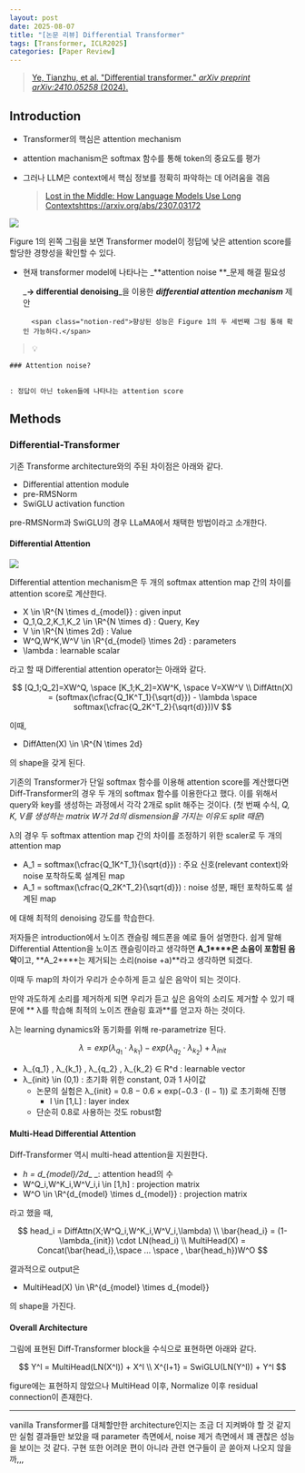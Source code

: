 ```yaml
---
layout: post
date: 2025-08-07
title: "[논문 리뷰] Differential Transformer"
tags: [Transformer, ICLR2025]
categories: [Paper Review]
---
```


> [Ye, Tianzhu, et al. "Differential transformer." ](https://arxiv.org/abs/2410.05258)[_arXiv preprint arXiv:2410.05258_](https://arxiv.org/abs/2410.05258)[ (2024).](https://arxiv.org/abs/2410.05258)



## Introduction

- Transformer의 핵심은 attention mechanism
- attention machanism은 softmax 함수를 통해 token의 중요도를 평가
- 그러나 LLM은 context에서 핵심 정보를 정확히 파악하는 데 어려움을 겪음

	> [Lost in the Middle: How Language Models Use Long Contextshttps://arxiv.org/abs/2307.03172](https://arxiv.org/abs/2307.03172)


![](https://prod-files-secure.s3.us-west-2.amazonaws.com/542b861c-36a8-4051-84e5-8804b6728dba/9083ea56-691a-4752-ae26-47f403431ac8/image.png?X-Amz-Algorithm=AWS4-HMAC-SHA256&X-Amz-Content-Sha256=UNSIGNED-PAYLOAD&X-Amz-Credential=ASIAZI2LB466UOLQKCIG%2F20251009%2Fus-west-2%2Fs3%2Faws4_request&X-Amz-Date=20251009T070110Z&X-Amz-Expires=3600&X-Amz-Security-Token=IQoJb3JpZ2luX2VjEDYaCXVzLXdlc3QtMiJHMEUCIQDBTvZemiONXW5CoeavuL%2FcPlgI2%2BQSoAPv4%2BXm222wLAIgOokfGJMy7A2H2xyuW2H8oouq7DC%2B7Ix41vboJcziflwqiAQIz%2F%2F%2F%2F%2F%2F%2F%2F%2F%2F%2FARAAGgw2Mzc0MjMxODM4MDUiDJUi%2F3xPT%2B6rvmQHJircA2LwPURStTAL0RUaO6shpKop1kbnlPZkr3yV8%2B1BAjVQ26RgyQmPHCTlLnS5FqoV9Ip760af6DdLDAnt90Va9gmS44jFypl3o92j6FKQKTb4TayOpj8aMmGdvbPPogSF1K35QhdNS0psv1FtrzrZRoNg6K4cu5DeKhS4rZo5VCD%2FTsR86ICCyidtq4E9VfDrajtwPpmRxgJETne1eHWP9Pyra%2Bx%2B7BDI3UFoB%2Fin%2BmrN0zWpV26kgj%2BZSa5Sbn5z2H%2Fev9TDXRl0W6GDEiP9cXFgXyGVbqpYIaYE97c62UB2pWm0qc9bMNHb9ZjxnEvGDxttBNYgDaOYCbqFXd2B6SFL7UrtgsNdX694mhCws51jDJEdJJnUn7UzGOOCcxFR%2FPN2mYj9vgbrxtv1%2FtglIE9t4%2BKTRURmy90hYYeCw3wKzILN5ZO9n4bh43sKVeVxNoTwihFVtCnyyn6AlonQBfpe9MYcNd3yce1CVTVPouikUnLlX%2Bsq6kGmnA4oSkzRdYzw3TvO3g2Yb3ZZvtnmv0QOFbS0ZtihXuWNWlSxyvSYMBcYu74i2eXtU7g2qbPTA9FTjG%2FOU5kzbAFlKi3F7zdl6tuJYRsHwnyTqfNsgtWTf%2BIHOfrrJrqgfqqtMN6dnccGOqUBZaWYIjzr2lpgWNZG7irYxhyVaF87hRsI4I81jVPmmFTkuClPYvqIIt4DrTfmpg%2F8BwzLjYkotXylvTWuo%2BZRiGPRkgc87OLhczZ3fucN0lnLkYEYhvBrS35iMxpmaiIPXDhr29ssKc%2Ba8aFTFPp8k%2F40Q6UprTn8qvxj1o0aqaGl%2FjiBQ0W%2FSPvFuN4S07bsyWe9W5P6FJ88qm%2FpzjGkWYLUZ5Xv&X-Amz-Signature=6b7d49514742b10965f76dd68f7816a4f65d9033445798de1c95ee67a9e2135f&X-Amz-SignedHeaders=host&x-amz-checksum-mode=ENABLED&x-id=GetObject)


Figure 1의 왼쪽 그림을 보면 Transformer model이 정답에 낮은 attention score를 할당한 경향성을 확인할 수 있다.

- 현재 transformer model에 나타나는 _**attention noise **_문제 해결 필요성

	_**→ differential denoising**_을 이용한 _**differential attention mechanism**_ 제안


		<span class="notion-red">향상된 성능은 Figure 1의 두 세번째 그림 통해 확인 가능하다.</span>


> 💡 


	### Attention noise?


	: 정답이 아닌 token들에 나타나는 attention score



## Methods



### Differential-Transformer


기존 Transforme architecture와의 주된 차이점은 아래와 같다.

- Differential attention module
- pre-RMSNorm
- SwiGLU activation function

pre-RMSNorm과 SwiGLU의 경우 LLaMA에서 채택한 방법이라고 소개한다.



#### Differential Attention


![](https://prod-files-secure.s3.us-west-2.amazonaws.com/542b861c-36a8-4051-84e5-8804b6728dba/116d70b2-1963-4810-9167-f4c7d8a06e8f/image.png?X-Amz-Algorithm=AWS4-HMAC-SHA256&X-Amz-Content-Sha256=UNSIGNED-PAYLOAD&X-Amz-Credential=ASIAZI2LB466UOLQKCIG%2F20251009%2Fus-west-2%2Fs3%2Faws4_request&X-Amz-Date=20251009T070110Z&X-Amz-Expires=3600&X-Amz-Security-Token=IQoJb3JpZ2luX2VjEDYaCXVzLXdlc3QtMiJHMEUCIQDBTvZemiONXW5CoeavuL%2FcPlgI2%2BQSoAPv4%2BXm222wLAIgOokfGJMy7A2H2xyuW2H8oouq7DC%2B7Ix41vboJcziflwqiAQIz%2F%2F%2F%2F%2F%2F%2F%2F%2F%2F%2FARAAGgw2Mzc0MjMxODM4MDUiDJUi%2F3xPT%2B6rvmQHJircA2LwPURStTAL0RUaO6shpKop1kbnlPZkr3yV8%2B1BAjVQ26RgyQmPHCTlLnS5FqoV9Ip760af6DdLDAnt90Va9gmS44jFypl3o92j6FKQKTb4TayOpj8aMmGdvbPPogSF1K35QhdNS0psv1FtrzrZRoNg6K4cu5DeKhS4rZo5VCD%2FTsR86ICCyidtq4E9VfDrajtwPpmRxgJETne1eHWP9Pyra%2Bx%2B7BDI3UFoB%2Fin%2BmrN0zWpV26kgj%2BZSa5Sbn5z2H%2Fev9TDXRl0W6GDEiP9cXFgXyGVbqpYIaYE97c62UB2pWm0qc9bMNHb9ZjxnEvGDxttBNYgDaOYCbqFXd2B6SFL7UrtgsNdX694mhCws51jDJEdJJnUn7UzGOOCcxFR%2FPN2mYj9vgbrxtv1%2FtglIE9t4%2BKTRURmy90hYYeCw3wKzILN5ZO9n4bh43sKVeVxNoTwihFVtCnyyn6AlonQBfpe9MYcNd3yce1CVTVPouikUnLlX%2Bsq6kGmnA4oSkzRdYzw3TvO3g2Yb3ZZvtnmv0QOFbS0ZtihXuWNWlSxyvSYMBcYu74i2eXtU7g2qbPTA9FTjG%2FOU5kzbAFlKi3F7zdl6tuJYRsHwnyTqfNsgtWTf%2BIHOfrrJrqgfqqtMN6dnccGOqUBZaWYIjzr2lpgWNZG7irYxhyVaF87hRsI4I81jVPmmFTkuClPYvqIIt4DrTfmpg%2F8BwzLjYkotXylvTWuo%2BZRiGPRkgc87OLhczZ3fucN0lnLkYEYhvBrS35iMxpmaiIPXDhr29ssKc%2Ba8aFTFPp8k%2F40Q6UprTn8qvxj1o0aqaGl%2FjiBQ0W%2FSPvFuN4S07bsyWe9W5P6FJ88qm%2FpzjGkWYLUZ5Xv&X-Amz-Signature=4a3ab34d3ef24fc89d880d9cb71098bee5753afab077c5d02bd388941397ef2a&X-Amz-SignedHeaders=host&x-amz-checksum-mode=ENABLED&x-id=GetObject)


Differential attention mechanism은 두 개의 softmax attention map 간의 차이를 attention score로 계산한다.

- X \in \R^{N \times d\_{model}} : given input
- Q\_1,Q\_2,K\_1,K\_2 \in \R^{N \times d} : Query, Key
- V \in \R^{N \times 2d} : Value
- W^Q,W^K,W^V \in \R^{d\_{model} \times 2d} : parameters
- \lambda : learnable scalar

라고 할 때 Differential attention operator는 아래와 같다.


$$
[Q_1;Q_2]=XW^Q, \space [K_1;K_2]=XW^K, \space V=XW^V \\
DiffAttn(X) = (softmax(\cfrac{Q_1K^T_1}{\sqrt{d}}) - \lambda \space softmax(\cfrac{Q_2K^T_2}{\sqrt{d}}))V
$$


이때,

- DiffAtten(X) \in \R^{N \times 2d}

의 shape을 갖게 된다.


기존의 Transformer가 단일 softmax 함수를 이용해 attention score를 계산했다면 Diff-Transformer의 경우 두 개의 softmax 함수를 이용한다고 했다. 이를 위해서 query와 key를 생성하는 과정에서 각각 2개로 split 해주는 것이다. <span class="notion-red">(첫 번째 수식, </span><span class="notion-red">_Q, K, V를 생성하는 matrix W가 2d의 dismension을 가지는 이유도 split 때문_</span><span class="notion-red">)</span>


 λ의 경우 두 softmax attention map 간의 차이를 조정하기 위한 scaler로 두 개의 attention map

- A\_1 = softmax(\cfrac{Q\_1K^T\_1}{\sqrt{d}}) : 주요 신호(relevant context)와 noise 포착하도록 설계된 map
- A\_1 = softmax(\cfrac{Q\_2K^T\_2}{\sqrt{d}}) : noise 성분, 패턴 포착하도록 설계된 map 

에 대해 최적의 denoising 강도를 학습한다.


저자들은 introduction에서 노이즈 캔슬링 헤드폰을 예로 들어 설명한다. 쉽게 말해 Differential Attention을 노이즈 캔슬링이라고 생각하면 **A\_1****은 소음이 포함된 음악**이고, **A\_2****는 제거되는 소리(noise +a)**라고 생각하면 되겠다. 


이때 두 map의 차이가 우리가 순수하게 듣고 싶은 음악이 되는 것이다. 


만약 과도하게 소리를 제거하게 되면 우리가 듣고 싶은 음악의 소리도 제거할 수 있기 때문에 ** λ를 학습해 최적의 노이즈 캔슬링 효과**를 얻고자 하는 것이다.


λ는 learning dynamics와 동기화를 위해 re-parametrize 된다.


$$
\lambda = exp(\lambda_{q_1} \cdot \lambda_{k_1}) - exp(\lambda_{q_2} \cdot \lambda_{k_2}) + \lambda_{init}
$$

- λ\_{q\_1} , λ\_{k\_1} , λ\_{q\_2} , λ\_{k\_2} ∈ R^d : learnable vector
- λ\_{init} \in (0,1) : 초기화 위한 constant, 0과 1 사이값
	- 논문의 실험은 λ\_{init} = 0.8 − 0.6 × exp(−0.3 · (l − 1)) 로 초기화해 진행
		- l \in [1,L] : layer index
	- 단순히 0.8로 사용하는 것도 robust함


#### **Multi-Head Differential Attention**


Diff-Transformer 역시 multi-head attention을 지원한다.

- _h = d\_{model}/2d__ _: attention head의 수
- W^Q\_i,W^K\_i,W^V\_i,i \in [1,h] : projection matrix
- W^O \in \R^{d\_{model} \times d\_{model}} : projection matrix

라고 했을 때,


$$
head_i = DiffAttn(X;W^Q_i,W^K_i,W^V_i,\lambda) \\
\bar{head_i} = (1-\lambda_{init}) \cdot LN(head_i) \\
MultiHead(X) = Concat(\bar{head_i},\space ... \space , \bar{head_h})W^O
$$


결과적으로 output은

- MultiHead(X) \in \R^{d\_{model} \times d\_{model}}

의 shape을 가진다.



#### Overall Architecture


그림에 표현된 Diff-Transformer block을 수식으로 표현하면 아래와 같다.


$$
Y^l = MultiHead(LN(X^l)) + X^l \\
X^{l+1} = SwiGLU(LN(Y^l)) + Y^l
$$


figure에는 표현하지 않았으나 MultiHead 이후, Normalize 이후 residual connection이 존재한다.


---


vanilla Transformer를 대체할만한 architecture인지는 조금 더 지켜봐야 할 것 같지만 실험 결과들만 보았을 때 parameter 측면에서, noise 제거 측면에서 꽤 괜찮은 성능을 보이는 것 같다. 구현 또한 어려운 편이 아니라 관련 연구들이 곧 쏟아져 나오지 않을까,,,

